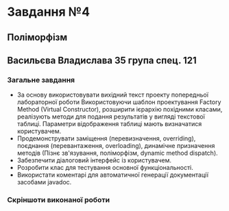# Завдання №4
## Поліморфізм
## Васильєва Владислава 35 група спец. 121
### Загальне завдання
- За основу використовувати вихідний текст проекту попередньої лабораторної роботи Використовуючи шаблон проектування Factory Method
(Virtual Constructor), розширити ієрархію похідними класами, реалізують методи для подання результатів у вигляді текстової
таблиці. Параметри відображення таблиці мають визначатися користувачем.
- Продемонструвати заміщення (перевизначення, overriding), поєднання (перевантаження, overloading), динамічне призначення методів
(Пізнє зв'язування, поліморфізм, dynamic method dispatch).
- Забезпечити діалоговий інтерфейс із користувачем.
- Розробити клас для тестування основної функціональності.
- Використати коментарі для автоматичної генерації документації засобами javadoc.
### Скріншоти виконаної роботи
